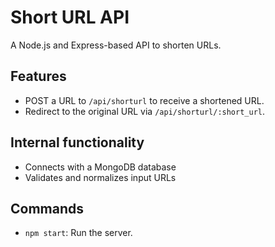 # Short URL API

A Node.js and Express-based API to shorten URLs.

## Features
- POST a URL to `/api/shorturl` to receive a shortened URL.
- Redirect to the original URL via `/api/shorturl/:short_url`.

## Internal functionality
- Connects with a MongoDB database
- Validates and normalizes input URLs


## Commands
- `npm start`: Run the server.
